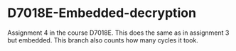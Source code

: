 # D7018E-Embedded-decryption
Assignment 4 in the course D7018E. This does the same as in assignment 3 but embedded. This branch also counts how many cycles it took.
